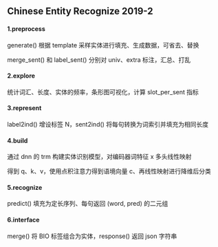 ## Chinese Entity Recognize 2019-2

#### 1.preprocess

generate() 根据 template 采样实体进行填充、生成数据，可省去、替换

merge_sent() 和 label_sent() 分别对 univ、extra 标注，汇总、打乱

#### 2.explore

统计词汇、长度、实体的频率，条形图可视化，计算 slot_per_sent 指标

#### 3.represent

label2ind() 增设标签 N，sent2ind() 将每句转换为词索引并填充为相同长度

#### 4.build

通过 dnn 的 trm 构建实体识别模型，对编码器词特征 x 多头线性映射

得到 q、k、v，使用点积注意力得到语境向量 c、再线性映射进行降维后分类

#### 5.recognize

predict() 填充为定长序列、每句返回 (word, pred) 的二元组

#### 6.interface

merge() 将 BIO 标签组合为实体，response() 返回 json 字符串